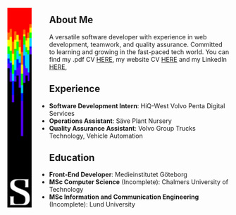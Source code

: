 <p align="center">
  <img alt="YOUR-ALT-TEXT" src="/bar3.png" align="left" width="55px" style="padding-right: 40px">
  
  ## About Me
  
  A versatile software developer with experience in web development, teamwork, and quality assurance. Committed to learning and growing in the fast-paced tech world.
  You can find my .pdf CV [HERE](/CV%202024.pdf), my website CV [HERE](https://vacannot.github.io/CV/) and my LinkedIn [HERE](https://www.linkedin.com/in/simon-e-51a54b80/),

## Experience

- **Software Development Intern**: HiQ-West Volvo Penta Digital Services
- **Operations Assistant**: Säve Plant Nursery
- **Quality Assurance Assistant**: Volvo Group Trucks Technology, Vehicle Automation

## Education

- **Front-End Developer**: Medieinstitutet Göteborg
- **MSc Computer Science** (Incomplete): Chalmers University of Technology
- **MSc Information and Communication Engineering** (Incomplete): Lund University
</p>
